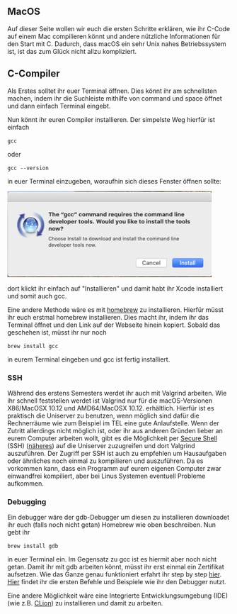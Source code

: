 ## MacOS
Auf dieser Seite wollen wir euch die ersten Schritte erklären, wie ihr C-Code auf einem Mac compilieren könnt und andere nützliche Informationen für den Start mit C. Dadurch, dass macOS ein sehr Unix nahes Betriebssystem ist, ist das zum Glück nicht allzu kompliziert.

## C-Compiler
Als Erstes solltet ihr euer Terminal öffnen. Dies könnt ihr am schnellsten machen, indem ihr die Suchleiste mithilfe von command und space öffnet und dann einfach Terminal eingebt.

Nun könnt ihr euren Compiler installieren. Der simpelste Weg hierfür ist einfach 
```
gcc
```
oder
```
gcc --version
```
in euer Terminal einzugeben, woraufhin sich dieses Fenster öffnen sollte:

![xcode](GCC-macOS.png)

dort klickt ihr einfach auf "Installieren" und damit habt ihr Xcode installiert und somit auch gcc.

Eine andere Methode wäre es mit [homebrew](https://brew.sh) zu installieren. Hierfür müsst ihr euch erstmal homebrew installieren. Dies macht ihr, indem ihr das Terminal öffnet und den Link auf der Webseite hinein kopiert. Sobald das geschehen ist, müsst ihr nur noch
```
brew install gcc
```
in eurem Terminal eingeben und gcc ist fertig installiert.


### SSH
Während des erstens Semesters werdet ihr auch mit Valgrind arbeiten. Wie ihr schnell feststellen werdet ist Valgrind nur für die macOS-Versionen X86/MacOSX 10.12 und AMD64/MacOSX 10.12. erhältlich. Hierfür ist es praktisch die Uniserver zu benutzen, wenn möglich sind dafür die Rechnerräume wie zum Beispiel im TEL eine gute Anlaufstelle. Wenn der Zutritt allerdings nicht möglich ist, oder ihr aus anderen Gründen lieber an eurem Computer arbeiten wollt, gibt es die Möglichkeit per [Secure Shell](https://www.campusmanagement.tu-berlin.de/menue/dienste/daten_server/andrew_file_system/anleitungen_und_hinweise/zugriff_via_ssh_zugang/) (SSH) ([näheres](https://wiki.freitagsrunde.org/SSH)) auf die Uniserver zuzugreifen und dort Valgrind auszuführen. Der Zugriff per SSH ist auch zu empfehlen um Hausaufgaben oder ähnliches noch einmal zu kompilieren und auszuführen. Da es vorkommen kann, dass ein Programm auf eurem eigenen Computer zwar einwandfrei kompiliert, aber bei Linus Systemen eventuell Probleme aufkommen.

### Debugging
Ein debugger wäre der gdb-Debugger um diesen zu installieren downloadet ihr euch (falls noch nicht getan) Homebrew wie oben beschreiben.
Nun gebt ihr 
```
brew install gdb
```
in euer Terminal ein. Im Gegensatz zu gcc ist es hiermit aber noch nicht getan. Damit ihr mit gdb arbeiten könnt, müsst ihr erst einmal ein Zertifikat aufsetzen. Wie das Ganze genau funktioniert erfahrt ihr step by step [hier](https://dev.to/jasonelwood/setup-gdb-on-macos-in-2020-489k#generate-cert). [Hier](https://crispybyte.wordpress.com/2013/05/30/gdb-erste-schritte/) findet ihr die ersten Befehle und Beispiele wie ihr den Debugger nutzt.

Eine andere Möglichkeit wäre eine Integrierte Entwicklungsumgebung (IDE) (wie z.B. [CLion](https://www.jetbrains.com/de-de/clion/)) zu installieren und damit zu arbeiten. 

